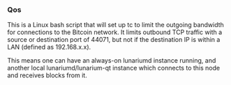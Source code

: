 ### Qos ###

This is a Linux bash script that will set up tc to limit the outgoing bandwidth for connections to the Bitcoin network. It limits outbound TCP traffic with a source or destination port of 44071, but not if the destination IP is within a LAN (defined as 192.168.x.x).

This means one can have an always-on lunariumd instance running, and another local lunariumd/lunarium-qt instance which connects to this node and receives blocks from it.
